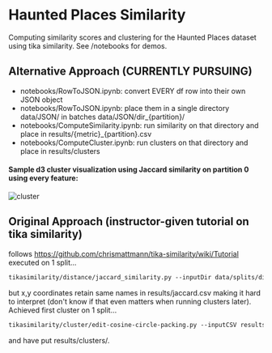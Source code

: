 # Haunted Places Similarity
Computing similarity scores and clustering for the Haunted Places dataset using tika similarity. See /notebooks for demos.<br>

## Alternative Approach (CURRENTLY PURSUING)
- notebooks/RowToJSON.ipynb: convert EVERY df row into their own JSON object
- notebooks/RowToJSON.ipynb: place them in a single directory data/JSON/ in batches data/JSON/dir_{partition}/
- notebooks/ComputeSimilarity.ipynb: run similarity on that directory and place in results/{metric}_{partition}.csv
- notebooks/ComputeCluster.ipynb: run clusters on that directory and place in results/clusters

#### Sample d3 cluster visualization using Jaccard similarity on partition 0 using every feature:
![cluster](https://github.com/user-attachments/assets/16e1dbfd-6a32-45fb-8e17-a43d9b4cc754)


## Original Approach (instructor-given tutorial on tika similarity)
follows https://github.com/chrismattmann/tika-similarity/wiki/Tutorial <br>
executed on 1 split...
```diff
tikasimilarity/distance/jaccard_similarity.py --inputDir data/splits/dir_001 --outCSV results/jaccard.csv
```
but x,y coordinates retain same names in results/jaccard.csv making it hard to interpret (don't know if that even matters when running clusters later).<br>
Achieved first cluster on 1 split...
```diff
tikasimilarity/cluster/edit-cosine-circle-packing.py --inputCSV results/jaccard.csv --cluster 2
```
and have put results/clusters/.
<br>
